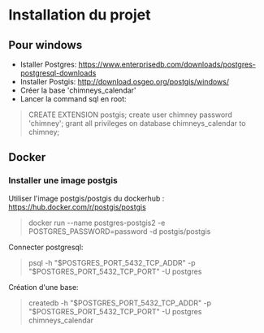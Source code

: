 # Installation du projet

## Pour windows
* Istaller Postgres: https://www.enterprisedb.com/downloads/postgres-postgresql-downloads
* Installer Postgis: http://download.osgeo.org/postgis/windows/
* Créer la base 'chimneys_calendar'
* Lancer la command sql en root: 
> CREATE EXTENSION postgis;
> create user chimney password 'chimney';
> grant all privileges on database chimneys_calendar to chimney;

## Docker

### Installer une image postgis
Utiliser l'image postgis/postgis du dockerhub : https://hub.docker.com/r/postgis/postgis
> docker run --name postgres-postgis2 -e POSTGRES_PASSWORD=password -d postgis/postgis

Connecter postgresql:
> psql -h "$POSTGRES_PORT_5432_TCP_ADDR" -p "$POSTGRES_PORT_5432_TCP_PORT" -U postgres

Création d'une base:
> createdb -h "$POSTGRES_PORT_5432_TCP_ADDR" -p "$POSTGRES_PORT_5432_TCP_PORT" -U postgres chimneys_calendar
